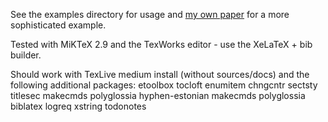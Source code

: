 See the examples directory for usage and [my own paper](https://github.com/andres-erbsen/PriorityMail/blob/master/paper/mlmail.tex) for a more sophisticated example.

Tested with MiKTeX 2.9 and the TexWorks editor - use the XeLaTeX + bib builder.

Should work with TexLive medium install (without sources/docs) and the
following additional packages: etoolbox tocloft enumitem chngcntr sectsty titlesec makecmds polyglossia hyphen-estonian makecmds polyglossia biblatex logreq xstring todonotes
